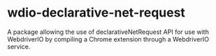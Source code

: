 # wdio-declarative-net-request

A package allowing the use of declarativeNetRequest API for use with WebdriverIO by compiling a Chrome extension through a WebdriverIO service.